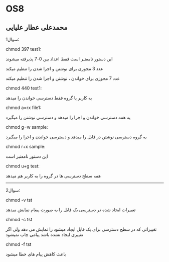 # OS8
## محمدعلی عطار علیایی
سوال1:

chmod 397 test1:

این دستور نامعتبر است فقظ اعداد بین 0-7 پذیرفته میشوند

عدد 3 مجوزی برای نوشتن و اجرا شدن را تنظیم میکند

عدد 7 مجوزی برای خواندن ، نوشتن و اجرا شدن را تنظیم میکند

chmod 440 test1:

به کاربر یا گروه فقط دسترسی خواندن را میدهد

chmod a=rx file1:

یه همه دسترسی خواندن و اجرا را میدهد و دسترسی نوشتن را میگیرد

chmod g=w sample:

به گروه دسترسی نوشتن در فایل را میدهد و دسترسی خواندن و اجرا را میگیرد

chmod r+x sample:

این دستور نامعتبر است

chmod u+g test:

همه سطح دسترسی ها در گروه را به کاربر هم میدهد


--------------------------------------------------------------------------------------------------

سوال2:

chmod -v tst

تغییرات ایجاد شده در دسترسی یک فایل را به صورت پیغام نمایش میدهد

chmod -c tst

تغییراتی که در سطح دسترسی برای یک فایل ایجاد میشود را  نمایش می دهد ولی اگر تغییری ایجاد نشده باشد پیامی چاپ نمیشود


chmod -f tst

باعث کاهش پیام های خطا میشود
